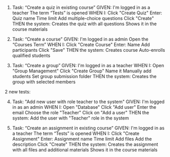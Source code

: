 1. Task: “Create a quiz in existing course”
  GIVEN:
    I'm logged in as a teacher
    The term “Tests” is opened
  WHEN I:
    Click "Create Quiz"
    Enter:
    Quiz name
    Time limit
    Add multiple-choice questions
    Click "Create"
  THEN the system:
    Creates the quiz with all questions
    Shows it in the course materials

2. Task: “Create a course”
  GIVEN:
    I'm logged in as admin
    Open the “Courses Term”
  WHEN I:
    Click "Create Course"
    Enter:
    Name
    Add participants
    Click "Save"
  THEN the system:
    Creates course
    Auto-enrolls qualified students

3. Task: “Create a group”
  GIVEN:
    I'm logged in as a teacher
  WHEN I:
    Open "Group Management"
    Click "Create Group"
    Name it
    Manually add students
    Set group submission folder
  THEN the system:
    Creates the group with selected members

2 new tests:

4. Task: "Add new user with role teacher to the system"
   GIVEN:
    I'm logged in as an admin
  WHEN I:
    Open "Database"
    Click "Add user"
    Enter the email
    Choose the role "Teacher"
    Click on "Add a user"
  THEN the system:
    Add the user with "Teacher" role in the system

5. Task: “Create an assignment in existing course”
  GIVEN:
    I'm logged in as a teacher
    The term “Tests” is opened
  WHEN I:
    Click "Create Assignment"
    Enter:
    Assignment name
    Time limit
    Add files
    Add the description
    Click "Create"
  THEN the system:
    Creates the assignment with all files and additional materials
    Shows it in the course materials
